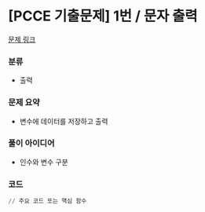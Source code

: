 # [PCCE 기출문제] 1번 / 문자 출력

[문제 링크](https://school.programmers.co.kr/learn/courses/30/lessons/340207)

### 분류
- 출력

### 문제 요약
- 변수에 데이터를 저장하고 출력

### 풀이 아이디어
- 인수와 변수 구분

### 코드
``` python
// 주요 코드 또는 핵심 함수